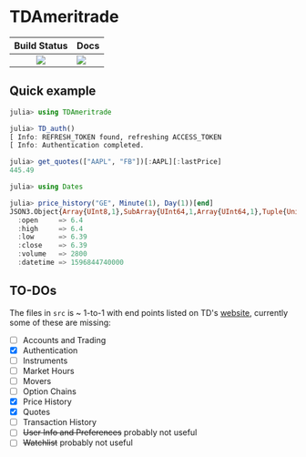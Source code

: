 # TDAmeritrade

|      **Build Status**       | **Docs**                  |
|:---------------------------:|---------------------------|
| [![][build-img]][build-url] | [![][docs-img]][docs-url] |

## Quick example
```julia
julia> using TDAmeritrade

julia> TD_auth()
[ Info: REFRESH_TOKEN found, refreshing ACCESS_TOKEN
[ Info: Authentication completed.

julia> get_quotes(["AAPL", "FB"])[:AAPL][:lastPrice]
445.49

julia> using Dates

julia> price_history("GE", Minute(1), Day(1))[end]
JSON3.Object{Array{UInt8,1},SubArray{UInt64,1,Array{UInt64,1},Tuple{UnitRange{Int64}},true}} with 6 entries:
  :open     => 6.4
  :high     => 6.4
  :low      => 6.39
  :close    => 6.39
  :volume   => 2800
  :datetime => 1596844740000
```

## TO-DOs
The files in `src` is ~ 1-to-1 with end points listed on TD's [website](https://developer.tdameritrade.com/apis), currently some of these are missing:
- [ ] Accounts and Trading
- [x] Authentication
- [ ] Instruments
- [ ] Market Hours
- [ ] Movers
- [ ] Option Chains
- [x] Price History
- [x] Quotes
- [ ] Transaction History
- [ ] ~~User Info and Preferences~~ probably not useful
- [ ] ~~Watchlist~~ probably not useful

[build-img]: https://travis-ci.com/Moelf/TDAmeritrade.jl.svg?branch=master
[build-url]: https://travis-ci.com/Moelf/TDAmeritrade.jl
[docs-img]: https://img.shields.io/badge/docs-latest-blue.svg
[docs-url]: https://moelf.github.io/TDAmeritrade.jl/dev/
